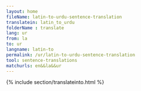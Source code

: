 ```yaml
---
layout: home
fileName: latin-to-urdu-sentence-translation
translatein: latin_to_urdu
folderName : translate
lang: ur
from: la
to: ur
langname: latin-to
permalink: /ur/latin-to-urdu-sentence-translation
tool: sentence-translations
matchurls: en&&la&&ur
---
```

{% include section/translateinto.html %}
